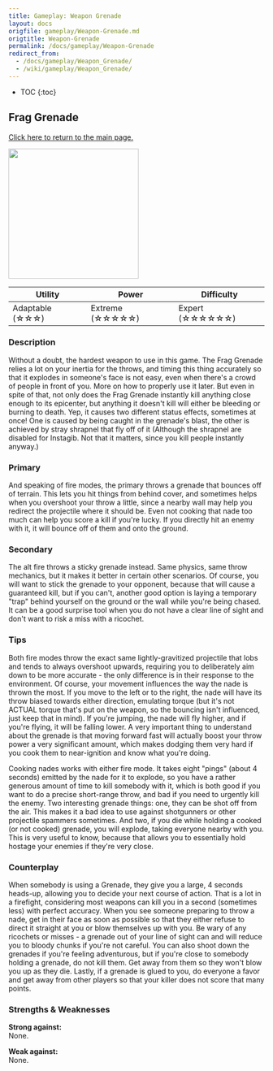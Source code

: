 ```yaml
---
title: Gameplay: Weapon Grenade
layout: docs
origfile: gameplay/Weapon-Grenade.md
origtitle: Weapon-Grenade
permalink: /docs/gameplay/Weapon-Grenade
redirect_from:
  - /docs/gameplay/Weapon_Grenade/
  - /wiki/gameplay/Weapon_Grenade/
---
```

* TOC
{:toc}
## Frag Grenade

[Click here to return to the main page.](Weapons-Guide)

<img src="../images/weapons/grenade.png" width="256px"/>

| Utility | Power | Difficulty |
|-------------------|-------------------|--------------------|
| Adaptable (☆☆☆) | Extreme (☆☆☆☆☆) | Expert (☆☆☆☆☆☆) |

### Description

Without a doubt, the hardest weapon to use in this game. The Frag Grenade relies a lot on your inertia for the throws, and timing this thing accurately so that it explodes in someone's face is not easy, even when there's a crowd of people in front of you. More on how to properly use it later. But even in spite of that, not only does the Frag Grenade instantly kill anything close enough to its epicenter, but anything it doesn't kill will either be bleeding or burning to death. Yep, it causes two different status effects, sometimes at once! One is caused by being caught in the grenade's blast, the other is achieved by stray shrapnel that fly off of it (Although the shrapnel are disabled for Instagib. Not that it matters, since you kill people instantly anyway.)

### Primary

And speaking of fire modes, the primary throws a grenade that bounces off of terrain. This lets you hit things from behind cover, and sometimes helps when you overshoot your throw a little, since a nearby wall may help you redirect the projectile where it should be. Even not cooking that nade too much can help you score a kill if you're lucky. If you directly hit an enemy with it, it will bounce off of them and onto the ground.

### Secondary

The alt fire throws a sticky grenade instead. Same physics, same throw mechanics, but it makes it better in certain other scenarios. Of course, you will want to stick the grenade to your opponent, because that will cause a guaranteed kill, but if you can't, another good option is laying a temporary "trap" behind yourself on the ground or the wall while you're being chased. It can be a good surprise tool when you do not have a clear line of sight and don't want to risk a miss with a ricochet.

### Tips

Both fire modes throw the exact same lightly-gravitized projectile that lobs and tends to always overshoot upwards, requiring you to deliberately aim down to be more accurate - the only difference is in their response to the environment. Of course, your movement influences the way the nade is thrown the most. If you move to the left or to the right, the nade will have its throw biased towards either direction, emulating torque (but it's not ACTUAL torque that's put on the weapon, so the bouncing isn't influenced, just keep that in mind). If you're jumping, the nade will fly higher, and if you're flying, it will be falling lower. A very important thing to understand about the grenade is that moving forward fast will actually boost your throw power a very significant amount, which makes dodging them very hard if you cook them to near-ignition and know what you're doing.

Cooking nades works with either fire mode. It takes eight "pings" (about 4 seconds) emitted by the nade for it to explode, so you have a rather generous amount of time to kill somebody with it, which is both good if you want to do a precise short-range throw, and bad if you need to urgently kill the enemy. Two interesting grenade things: one, they can be shot off from the air. This makes it a bad idea to use against shotgunners or other projectile spammers sometimes. And two, if you die while holding a cooked (or not cooked) grenade, you will explode, taking everyone nearby with you. This is very useful to know, because that allows you to essentially hold hostage your enemies if they're very close.

### Counterplay
When somebody is using a Grenade, they give you a large, 4 seconds heads-up, allowing you to decide your next course of action. That is a lot in a firefight, considering most weapons can kill you in a second (sometimes less) with perfect accuracy. When you see someone preparing to throw a nade, get in their face as soon as possible so that they either refuse to direct it straight at you or blow themselves up with you. Be wary of any ricochets or misses - a grenade out of your line of sight can and will reduce you to bloody chunks if you're not careful. You can also shoot down the grenades if you're feeling adventurous, but if you're close to somebody holding a grenade, do not kill them. Get away from them so they won't blow you up as they die. Lastly, if a grenade is glued to you, do everyone a favor and get away from other players so that your killer does not score that many points.

### Strengths & Weaknesses

**Strong against:** <br/>None.

**Weak against:** <br/>None.
